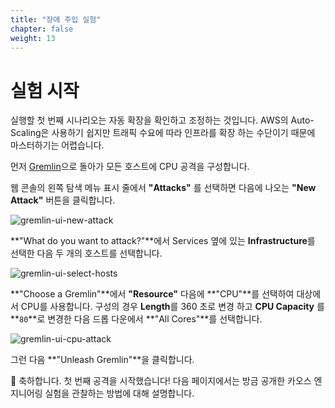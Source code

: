 ```yaml
---
title: "장애 주입 실험"
chapter: false
weight: 13
---
```


# 실험 시작

실행할 첫 번째 시나리오는 자동 확장을 확인하고 조정하는 것입니다. AWS의 Auto-Scaling은 사용하기 쉽지만 트래픽 수요에 따라 인프라를 확장
하는 수단이기 때문에 마스터하기는 어렵습니다.

먼저 [Gremlin](https://app.gremlin.com)으로 돌아가 모든 호스트에 CPU 공격을 구성합니다.

웹 콘솔의 왼쪽 탐색 메뉴 표시 줄에서 **"Attacks"** 를 선택하면 다음에 나오는 **"New Attack"** 버튼을 클릭합니다.

![gremlin-ui-new-attack](/images/30_eks/gremlin-create-new-attack.png)

**"What do you want to attack?"**에서 Services 옆에 있는 **Infrastructure**를 선택한 다음 두 개의 호스트를 선택합니다.

![gremlin-ui-select-hosts](/images/30_eks/gremlin-select-hosts.png)

**"Choose a Gremlin"**에서 **"Resource"** 다음에 **"CPU"**를 선택하여 대상에서 CPU를 사용합니다. 구성의 경우 **Length**를 360 초로 변경
하고 **CPU Capacity** 를 **`80`**로 변경한 다음 드롭 다운에서 **"All Cores"**를 선택합니다.

![gremlin-ui-cpu-attack](/images/30_eks/gremlin-cpu-attack.png)

그런 다음 **"Unleash Gremlin"**을 클릭합니다.

🎉 축하합니다. 첫 번째 공격을 시작했습니다!
다음 페이지에서는 방금 공개한 카오스 엔지니어링 실험을 관찰하는 방법에 대해 설명합니다.
